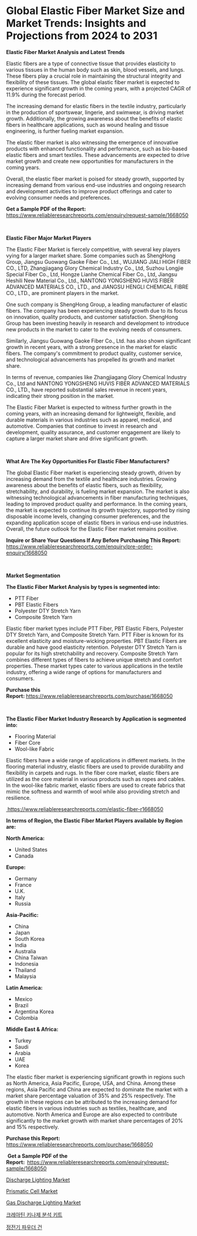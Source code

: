 <p><h1>Global Elastic Fiber Market Size and Market Trends: Insights and Projections from 2024 to 2031</h1></p><p><strong>Elastic Fiber Market Analysis and Latest Trends</strong></p>
<p><p>Elastic fibers are a type of connective tissue that provides elasticity to various tissues in the human body such as skin, blood vessels, and lungs. These fibers play a crucial role in maintaining the structural integrity and flexibility of these tissues. The global elastic fiber market is expected to experience significant growth in the coming years, with a projected CAGR of 11.9% during the forecast period.</p><p>The increasing demand for elastic fibers in the textile industry, particularly in the production of sportswear, lingerie, and swimwear, is driving market growth. Additionally, the growing awareness about the benefits of elastic fibers in healthcare applications, such as wound healing and tissue engineering, is further fueling market expansion.</p><p>The elastic fiber market is also witnessing the emergence of innovative products with enhanced functionality and performance, such as bio-based elastic fibers and smart textiles. These advancements are expected to drive market growth and create new opportunities for manufacturers in the coming years.</p><p>Overall, the elastic fiber market is poised for steady growth, supported by increasing demand from various end-use industries and ongoing research and development activities to improve product offerings and cater to evolving consumer needs and preferences.</p></p>
<p><strong>Get a Sample PDF of the Report:&nbsp;</strong> <a href="https://www.reliableresearchreports.com/enquiry/request-sample/1668050">https://www.reliableresearchreports.com/enquiry/request-sample/1668050</a></p>
<p>&nbsp;</p>
<p><strong>Elastic Fiber Major Market Players</strong></p>
<p><p>The Elastic Fiber Market is fiercely competitive, with several key players vying for a larger market share. Some companies such as ShengHong Group, Jiangsu Guowang Gaoke Fiber Co., Ltd., WUJIANG JIALI HIGH FIBER CO., LTD, Zhangjiagang Glory Chemical Industry Co., Ltd, Suzhou Longjie Special Fiber Co., Ltd, Hongze Lianhe Chemical Fiber Co., Ltd, Jiangsu Heshili New Material Co., Ltd., NANTONG YONGSHENG HUVIS FIBER ADVANCED MATERIALS CO., LTD., and JIANGSU HENGLI CHEMICAL FIBRE CO., LTD., are prominent players in the market.</p><p>One such company is ShengHong Group, a leading manufacturer of elastic fibers. The company has been experiencing steady growth due to its focus on innovation, quality products, and customer satisfaction. ShengHong Group has been investing heavily in research and development to introduce new products in the market to cater to the evolving needs of consumers.</p><p>Similarly, Jiangsu Guowang Gaoke Fiber Co., Ltd. has also shown significant growth in recent years, with a strong presence in the market for elastic fibers. The company's commitment to product quality, customer service, and technological advancements has propelled its growth and market share.</p><p>In terms of revenue, companies like Zhangjiagang Glory Chemical Industry Co., Ltd and NANTONG YONGSHENG HUVIS FIBER ADVANCED MATERIALS CO., LTD., have reported substantial sales revenue in recent years, indicating their strong position in the market.</p><p>The Elastic Fiber Market is expected to witness further growth in the coming years, with an increasing demand for lightweight, flexible, and durable materials in various industries such as apparel, medical, and automotive. Companies that continue to invest in research and development, quality assurance, and customer engagement are likely to capture a larger market share and drive significant growth.</p></p>
<p>&nbsp;</p>
<p><strong>What Are The Key Opportunities For Elastic Fiber Manufacturers?</strong></p>
<p><p>The global Elastic Fiber market is experiencing steady growth, driven by increasing demand from the textile and healthcare industries. Growing awareness about the benefits of elastic fibers, such as flexibility, stretchability, and durability, is fueling market expansion. The market is also witnessing technological advancements in fiber manufacturing techniques, leading to improved product quality and performance. In the coming years, the market is expected to continue its growth trajectory, supported by rising disposable income levels, changing consumer preferences, and the expanding application scope of elastic fibers in various end-use industries. Overall, the future outlook for the Elastic Fiber market remains positive.</p></p>
<p><strong>Inquire or Share Your Questions If Any Before Purchasing This Report:</strong> <a href="https://www.reliableresearchreports.com/enquiry/pre-order-enquiry/1668050">https://www.reliableresearchreports.com/enquiry/pre-order-enquiry/1668050</a></p>
<p>&nbsp;</p>
<p><strong>Market Segmentation</strong></p>
<p><strong>The Elastic Fiber Market Analysis by types is segmented into:</strong></p>
<p><ul><li>PTT Fiber</li><li>PBT Elastic Fibers</li><li>Polyester DTY Stretch Yarn</li><li>Composite Stretch Yarn</li></ul></p>
<p><p>Elastic fiber market types include PTT Fiber, PBT Elastic Fibers, Polyester DTY Stretch Yarn, and Composite Stretch Yarn. PTT Fiber is known for its excellent elasticity and moisture-wicking properties. PBT Elastic Fibers are durable and have good elasticity retention. Polyester DTY Stretch Yarn is popular for its high stretchability and recovery. Composite Stretch Yarn combines different types of fibers to achieve unique stretch and comfort properties. These market types cater to various applications in the textile industry, offering a wide range of options for manufacturers and consumers.</p></p>
<p><strong>Purchase this Report:&nbsp;</strong><a href="https://www.reliableresearchreports.com/purchase/1668050">https://www.reliableresearchreports.com/purchase/1668050</a></p>
<p>&nbsp;</p>
<p><strong>The Elastic Fiber Market Industry Research by Application is segmented into:</strong></p>
<p><ul><li>Flooring Material</li><li>Fiber Core</li><li>Wool-like Fabric</li></ul></p>
<p><p>Elastic fibers have a wide range of applications in different markets. In the flooring material industry, elastic fibers are used to provide durability and flexibility in carpets and rugs. In the fiber core market, elastic fibers are utilized as the core material in various products such as ropes and cables. In the wool-like fabric market, elastic fibers are used to create fabrics that mimic the softness and warmth of wool while also providing stretch and resilience.</p></p>
<p><a href="https://www.reliableresearchreports.com/elastic-fiber-r1668050">&nbsp;https://www.reliableresearchreports.com/elastic-fiber-r1668050</a></p>
<p><strong>In terms of Region, the Elastic Fiber Market Players available by Region are:</strong></p>
<p>
    <p> <strong> North America: </strong>
        <ul>
            <li>United States</li>
            <li>Canada</li>
        </ul>
        </p> 
    <p> <strong> Europe: </strong>
        <ul>
            <li>Germany</li>
            <li>France</li>
            <li>U.K.</li>
            <li>Italy</li>
            <li>Russia</li>
        </ul>
        </p> 
    <p> <strong> Asia-Pacific: </strong>
        <ul>
            <li>China</li>
            <li>Japan</li>
            <li>South Korea</li>
            <li>India</li>
            <li>Australia</li>
            <li>China Taiwan</li>
            <li>Indonesia</li>
            <li>Thailand</li>
            <li>Malaysia</li>
        </ul>
        </p> 
    <p> <strong> Latin America: </strong>
        <ul>
            <li>Mexico</li>
            <li>Brazil</li>
            <li>Argentina Korea</li>
            <li>Colombia</li>
        </ul>
        </p> 
    <p> <strong> Middle East & Africa: </strong>
        <ul>
            <li>Turkey</li>
            <li>Saudi</li>
            <li>Arabia</li>
            <li>UAE</li>
            <li>Korea</li>
        </ul>
    </p>
    </p>
<p><p>The elastic fiber market is experiencing significant growth in regions such as North America, Asia Pacific, Europe, USA, and China. Among these regions, Asia Pacific and China are expected to dominate the market with a market share percentage valuation of 35% and 25% respectively. The growth in these regions can be attributed to the increasing demand for elastic fibers in various industries such as textiles, healthcare, and automotive. North America and Europe are also expected to contribute significantly to the market growth with market share percentages of 20% and 15% respectively.</p></p>
<p><strong>Purchase this Report: </strong><a href="https://www.reliableresearchreports.com/purchase/1668050">https://www.reliableresearchreports.com/purchase/1668050</a></p>
<p>&nbsp;<strong>Get a Sample PDF of the Report:&nbsp;&nbsp;</strong><a href="https://www.reliableresearchreports.com/enquiry/request-sample/1668050">https://www.reliableresearchreports.com/enquiry/request-sample/1668050</a></p>
<p><strong></strong></p>
<p><p><a href="https://github.com/jodemen/Market-Research-Report-List-2/blob/main/discharge-lighting-market.md">Discharge Lighting Market</a></p><p><a href="https://www.linkedin.com/pulse/decoding-prismatic-cell-market-metrics-share-trends-growth-1xcyf">Prismatic Cell Market</a></p><p><a href="https://github.com/Sarissaschmalingtr6fz2739/Market-Research-Report-List-2/blob/main/gas-discharge-lighting-market.md">Gas Discharge Lighting Market</a></p><p><a href="https://github.com/WilburKihn5676/Market-Research-Report-List-1/blob/main/645375252425.md">크레아틴 키나제 분석 키트</a></p><p><a href="https://github.com/vseigx30c9a1j/Market-Research-Report-List-2/blob/main/600692152424.md">정전기 파우더 건</a></p></p>